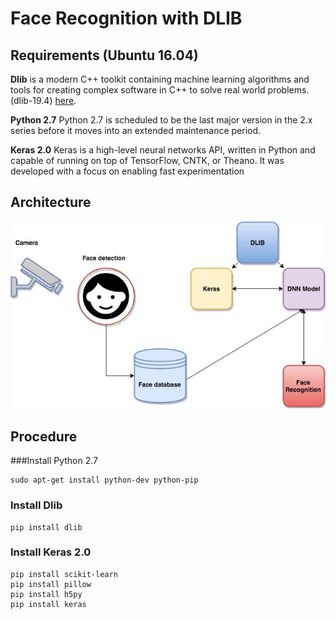 # Face Recognition with DLIB 

## Requirements (Ubuntu 16.04)


**Dlib** is a modern C++ toolkit containing machine learning algorithms and tools for creating complex software in C++ to solve real world problems. (dlib-19.4) [here](http://dlib.net/).

**Python 2.7** Python 2.7 is scheduled to be the last major version in the 2.x series before it moves into an extended maintenance period.

**Keras 2.0** Keras is a high-level neural networks API, written in Python and capable of running on top of TensorFlow, CNTK, or Theano. It was developed with a focus on enabling fast experimentation 


## Architecture

![MacDown Screenshot](Diagram.jpg)


## Procedure

###Install Python 2.7

```
sudo apt-get install python-dev python-pip

```
### Install Dlib
```
pip install dlib

```
### Install Keras 2.0

```
pip install scikit-learn
pip install pillow
pip install h5py
pip install keras
```

